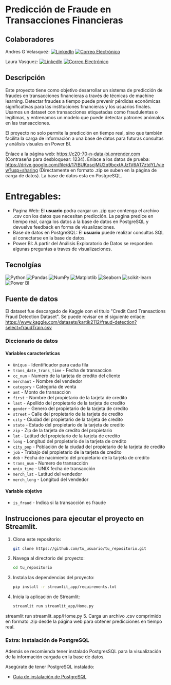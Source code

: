 # Predicción de Fraude en Transacciones Financieras

## Colaboradores
Andres G Velasquez: 
[![LinkedIn](https://img.shields.io/badge/LinkedIn-0077B5?style=for-the-badge&logo=linkedin&logoColor=white)](https://www.linkedin.com/in/andres946/)
[![Correo Electrónico](https://img.shields.io/badge/Correo%20Electrónico-andresgvelasquez8@gmail.com-red?style=for-the-badge&logo=mail.ru)](mailto:andresgvelasquez8@gmail.com)  

Laura Vasquez: 
[![LinkedIn](https://img.shields.io/badge/LinkedIn-0077B5?style=for-the-badge&logo=linkedin&logoColor=white)](https://www.linkedin.com/in/laura-cristina-vasquez-analistadedatos)
[![Correo Electrónico](https://img.shields.io/badge/Correo%20Electrónico-lauravasquez112399@gmail.com-red?style=for-the-badge&logo=mail.ru)](mailto:lauravasquez112399@gmail.com)  


## Descripción

Este proyecto tiene como objetivo desarrollar un sistema de predicción de fraudes en transacciones financieras a través de técnicas de machine learning. Detectar fraudes a tiempo puede prevenir pérdidas económicas significativas para las instituciones financieras y los usuarios finales. Usamos un dataset con transacciones etiquetadas como fraudulentas o legítimas, y entrenamos un modelo que puede detectar patrones anómalos en las transacciones.

El proyecto no solo permite la predicción en tiempo real, sino que también facilita la carga de información a una base de datos para futuras consultas y análisis visuales en Power BI.

Enlace a la página web: https://c20-70-n-data-bi.onrender.com (Contraseña para desbloquear: 1234).
Enlace a los datos de prueba: https://drive.google.com/file/d/17tBUKqscjMU2q9bcxtAJz1V6AT7ztdYL/view?usp=sharing (Directamente en formato .zip se suben en la página de carga de datos).
La base de datos esta en PostgreSQL. 

# Entregables:
- Pagina Web: El **usuario** podra cargar un .zip que contenga el archivo .csv con los datos que necesitan predicción. La pagina predice en tiempo real, carga los datos a la base de datos en PostgreSQL y devuelve feedback en forma de visualizaciones. 
- Base de datos en PostgreSQL: El **usuario** puede realizar consultas SQL al conectarse en la base de datos. 
- Power BI: A partir del Análisis Exploratorio de Datos se responden algunas preguntas a traves de visualizaciones. 

## Tecnolgías
![Python](https://img.shields.io/badge/-Python-blue?style=for-the-badge&logo=python&logoColor=white&logoWidth=40)
![Pandas](https://img.shields.io/badge/-Pandas-blue?style=for-the-badge&logo=pandas&logoColor=white)
![NumPy](https://img.shields.io/badge/-NumPy-blue?style=for-the-badge&logo=numpy&logoColor=white)
![Matplotlib](https://img.shields.io/badge/-Matplotlib-blue?style=for-the-badge&logo=python&logoColor=white)
![Seaborn](https://img.shields.io/badge/-Seaborn-blue?style=for-the-badge&logo=python&logoColor=white)
![scikit-learn](https://img.shields.io/badge/-scikit--learn-blue?style=for-the-badge&logo=scikit-learn&logoColor=white)
![Power BI](https://img.shields.io/badge/Power%20BI-ffc40d?style=flat-square&logo=power-bi&logoColor=white)

## Fuente de datos
El dataset fue descargado de Kaggle con el titulo "Credit Card Transactions Fraud Detection Dataset". Se puede revisar en el siguiente enlace: https://www.kaggle.com/datasets/kartik2112/fraud-detection?select=fraudTrain.csv

### Diccionario de datos

#### Variables características
- `Unique` - Identificador para cada fila  
- `trans_date_trans_time` - Fecha de transaccion  
- `cc_num` - Numero de la tarjeta de credito del cliente  
- `merchant` - Nombre del vendedor  
- `category` - Categoria de venta  
- `amt` - Monto de transacción   
- `first` - Nombre del propietario de la tarjeta de credito  
- `last` - Apellido del propietario de la tarjeta de credito  
- `gender` - Genero del propietario de la tarjeta de credito  
- `street` - Calle del propietario de la tarjeta de credito  
- `city` - Ciudad del propietario de la tarjeta de credito  
- `state` - Estado del propietario de la tarjeta de credito 
- `zip` - Zip de la tarjeta de credito del propietario
- `lat` - Latitud del propietario de la tarjeta de credito  
- `long` - Longitud del propietario de la tarjeta de credito
- `city_pop` - Población de la ciudad del propietario de la tarjeta de credito  
- `job` - Trabajo del propietario de la tarjeta de credito 
- `dob` - Fecha de nacimiento del propietario de la tarjeta de credito 
- `trans_num` - Numero de transacción  
- `unix_time` - UNIX fecha de transacción  
- `merch_lat` - Latitud del vendedor 
- `merch_long` - Longitud del vendedor 

#### Variable objetivo
- `is_fraud` - Indica si la transacción es fraude


## Instrucciones para ejecutar el proyecto en Streamlit.

1. Clona este repositorio:
   ```bash
   git clone https://github.com/tu_usuario/tu_repositorio.git
   ```
2. Navega al directorio del proyecto:
   ```bash
   cd tu_repositorio
   ```
3. Instala las dependencias del proyecto:
   ```bash
   pip install -r streamlit_app/requirements.txt
   ```
4. Inicia la aplicación de Streamlit:
   ```bash
   streamlit run streamlit_app/Home.py
   ```
streamlit run streamlit_app/Home.py
5. Carga un archivo .csv comprimido en formato .zip desde la página web para obtener predicciones en tiempo real.

### Extra: Instalación de PostgreSQL
Además se recomienda tener instalado PostgresSQL para la visualización de la información cargada en la base de datos. 

Asegúrate de tener PostgreSQL instalado:
   - [Guía de instalación de PostgreSQL](https://www.postgresql.org/download/)

